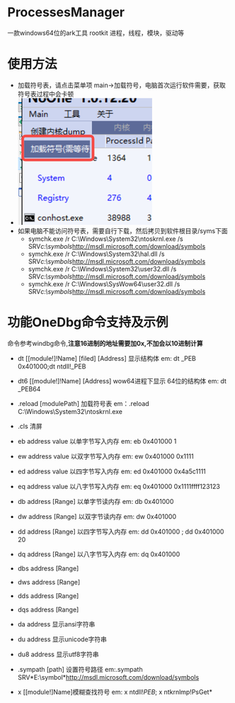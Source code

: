 # ProcessesManager
一款windows64位的ark工具 rootkit
进程，线程，模块，驱动等

# 使用方法
* 加载符号表，请点击菜单项  main->加载符号，电脑首次运行软件需要，获取符号表过程中会卡顿
*  ![image](menu.png)
* 如果电脑不能访问符号表，需要自行下载，然后拷贝到软件根目录/syms下面
  * symchk.exe /r C:\Windows\System32\ntoskrnl.exe /s SRV*c:\symbols*http://msdl.microsoft.com/download/symbols
  * symchk.exe /r C:\Windows\System32\hal.dll /s SRV*c:\symbols*http://msdl.microsoft.com/download/symbols
  * symchk.exe /r C:\Windows\System32\user32.dll /s SRV*c:\symbols*http://msdl.microsoft.com/download/symbols
  * symchk.exe /r C:\Windows\SysWow64\user32.dll /s SRV*c:\symbols*http://msdl.microsoft.com/download/symbols

# 功能OneDbg命令支持及示例
命令参考windbg命令,**注意16进制的地址需要加0x,不加会以10进制计算**
 * dt [[module!]!Name] [filed] [Address]     显示结构体 em: dt _PEB  0x401000;dt ntdll!_PEB
 * dt6 [[module!]!Name] [Address]    wow64进程下显示 64位的结构体  em: dt _PEB64
 * .reload [modulePath]   加载符号表   em：.reload C:\Windows\System32\ntoskrnl.exe
 * .cls  清屏
 
 * eb address value    以单字节写入内存  em: eb 0x401000 1
 * ew address value    以双字节写入内存 em: ew 0x401000  0x1111
 * ed address value    以四字节写入内存 em: ed  0x401000 0x4a5c1111
 * eq address value    以八字节写入内存 em: eq 0x401000  0x1111ffff123123

 * db address [Range]    以单字节读内存  em: db 0x401000
 * dw address [Range]    以双字节读内存 em: dw 0x401000  
 * dd address [Range]    以四字节写入内存 em: dd  0x401000  ; dd  0x401000 20
 * dq address [Range]    以八字节写入内存 em: dq 0x401000  
 * dbs address [Range]
 * dws address [Range]
 * dds address [Range]
 * dqs address [Range]

 * da address  显示ansi字符串
 * du address   显示unicode字符串
 * du8 address  显示utf8字符串

 * .sympath [path]  设置符号路径 em:.sympath SRV\*E:\symbol\*http://msdl.microsoft.com/download/symbols 

 * x [[module!]Name]模糊查找符号  em:  x  ntdll!*PEB*; x ntkrnlmp!PsGet*
